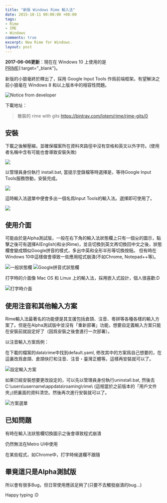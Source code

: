 ```yaml
---
title: "新版 Windows Rime 輸入法"
date: 2015-10-11 00:00:00 +08:00
tags:
- Rime
- IME
- Windows
comments: true
excerpt: New Rime for Windows.
layout: post
---
```


**2017-06-06更新**：現在在 Windows 10 上使用的是 [PRIME](https://github.com/osfans/PRIME/releases){:target="_blank"}。

新版的小狼毫終於釋出了，採用 Google Input Tools 作爲前端框架。有望解決之前小狼毫在 Windows 8 和以上版本中的相容性問題。

![Notice from developer](https://ooo.0o0.ooo/2016/08/16/57b2eec225e63.png)

下載地址：

> 散裝的 rime with gits
https://bintray.com/lotem/rime/rime-gits/0

## 安裝 ##

下載之後解壓縮，並確保檔案所在資料夾路徑中沒有空格和英文以外字符。(使用者名稱中含有可能也會導致安裝失敗)

![](https://ooo.0o0.ooo/2016/08/16/57b2eec1ee4fd.png)

以管理員身份執行 install.bat, 當提示登錄檔等時選擇是，等待Google Input Tools服務啓動，安裝完成。

![](https://ooo.0o0.ooo/2016/08/16/57b2eec2534ae.png)

這時輸入法選單中便會多出一個名爲Input Tools的輸入法。選擇即可使用了。

![](https://ooo.0o0.ooo/2016/08/16/57b2eec23aaec.png)

## 使用介面 ##

可能由於是Alpha測試版，一般在右下角的輸入法狀態欄上只有一個ㄓ的圖示，點擊之後可有選擇A(English)和ㄓ(Rime)，並且切換到英文再切換回中文之後，狀態欄會變成類似Google拼音的樣式，多出中英和全形半形等切換按鈕。
但有時在Windows 10中這樣做會導致一些應用程式崩潰(不如Chrome, Notepad++等)。

![一般狀態欄](https://ooo.0o0.ooo/2016/08/16/57b2eec1e8699.png)
![Google拼音式狀態欄](https://ooo.0o0.ooo/2016/08/16/57b2eec1ee4fd.png)

打字時的介面像 Mac OS 和 Linux 上的輸入法，採用嵌入式設計，個人很喜歡:D

![打字時介面](https://ooo.0o0.ooo/2016/08/16/57b2eec243d78.png)

## 使用注音和其他輸入方案 ##

Rime輸入法最著名的功能便是其支援包括倉頡、注音、粵拼等各種各樣的輸入方案了。但是在Alpha測試版中並沒有「重新部署」功能，想要自定義輸入方案只能在安裝前就設定好了（因爲安裝之後會進行一次部署）。

以注音輸入方案爲例：

在下載的檔案的data\rime中找到default.yaml, 修改其中的方案爲自己想要的，在這裏改爲倉頡、倉頡快打和注音、注音・臺灣正體等。這樣再安裝就可以了。

![設定輸入方案](https://ooo.0o0.ooo/2016/08/16/57b2eec2137ba.png)

如果已經安裝想要更改設定的，可以先以管理員身份執行uninstall.bat, 然後去C:\users\username\appdata\roaming\rime\ (這相當於之前版本的「用戶文件夾」)把裏面的資料清空。然後再次進行安裝就可以了。

![方案選單](https://ooo.0o0.ooo/2016/08/16/57b2eec25c851.png)

## 已知問題 ##

有時在輸入法狀態欄切換圖示之後會導致程式崩潰

仍然無法在Metro Ul中使用

在某些程式，如Chrome中，打字時候選欄不跟隨

## 畢竟這只是Alpha測試版 ##

所以會有很多Bug，但日常使用應該足夠了(只要不去觸發崩潰的bug...)

Happy typing :D
